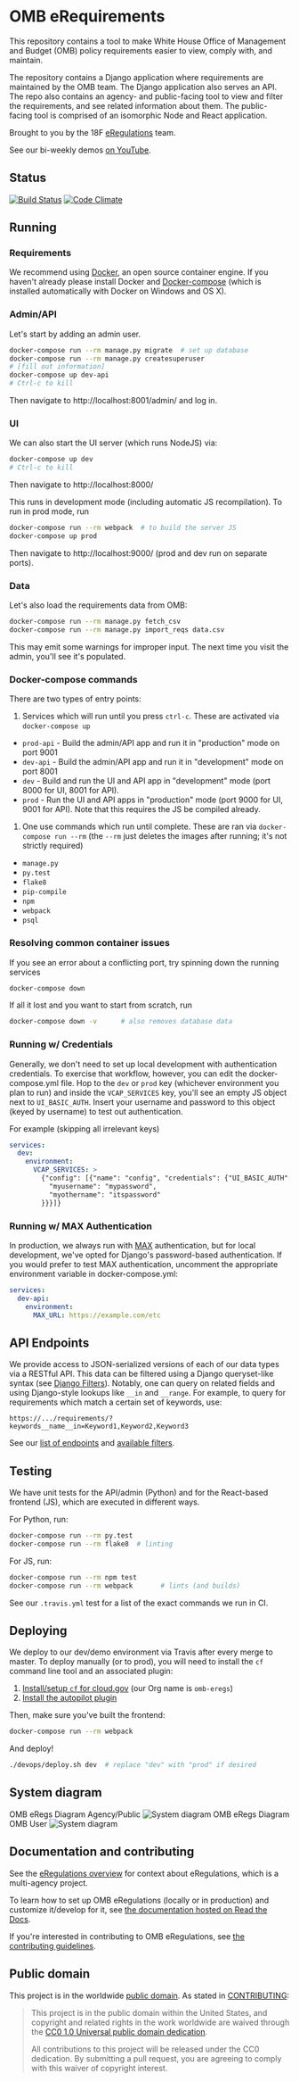 # OMB eRequirements
This repository contains a tool to make White House Office of Management and Budget (OMB) policy requirements easier to view, comply with, and maintain.

The repository contains a Django application where requirements are maintained by the OMB team. The Django application also serves an API. The repo also contains an agency- and public-facing tool to view and filter the requirements, and see related information about them. The public-facing tool is comprised of an isomorphic Node and React application.

Brought to you by the 18F [eRegulations](https://eregs.github.io) team. 

See our bi-weekly demos [on
YouTube](https://www.youtube.com/playlist?list=PLd9b-GuOJ3nEJsDD5BZ5qlVkr9RZ0PivQ).

## Status
[![Build Status](https://travis-ci.org/18F/omb-eregs.svg?branch=master)](https://travis-ci.org/18F/omb-eregs)
[![Code Climate](https://codeclimate.com/github/18F/omb-eregs/badges/gpa.svg)](https://codeclimate.com/github/18F/omb-eregs)

## Running

### Requirements

We recommend using
[Docker](https://www.docker.com/products/overview#install_the_platform), an
open source container engine. If you haven't already please install Docker and
[Docker-compose](https://docs.docker.com/compose/install/) (which is installed
automatically with Docker on Windows and OS X).

### Admin/API

Let's start by adding an admin user.

```bash
docker-compose run --rm manage.py migrate  # set up database
docker-compose run --rm manage.py createsuperuser
# [fill out information]
docker-compose up dev-api
# Ctrl-c to kill
```

Then navigate to http://localhost:8001/admin/ and log in.

### UI

We can also start the UI server (which runs NodeJS) via:

```bash
docker-compose up dev
# Ctrl-c to kill
```

Then navigate to http://localhost:8000/

This runs in development mode (including automatic JS recompilation). To run
in prod mode, run

```bash
docker-compose run --rm webpack  # to build the server JS
docker-compose up prod
```

Then navigate to http://localhost:9000/ (prod and dev run on separate ports).

### Data

Let's also load the requirements data from OMB:

```bash
docker-compose run --rm manage.py fetch_csv
docker-compose run --rm manage.py import_reqs data.csv
```

This may emit some warnings for improper input. The next time you visit the
admin, you'll see it's populated.

### Docker-compose commands

There are two types of entry points:

1. Services which will run until you press `ctrl-c`. These are activated via
  `docker-compose up`
  * `prod-api` - Build the admin/API app and run it in "production" mode on
    port 9001
  * `dev-api` - Build the admin/API app and run it in "development" mode on
    port 8001
  * `dev` - Build and run the UI and API app in "development" mode (port 8000
    for UI, 8001 for API).
  * `prod` - Run the UI and API apps in "production" mode (port 9000 for UI,
    9001 for API). Note that this requires the JS be compiled already.
1. One use commands which run until complete. These are ran via
  `docker-compose run --rm` (the `--rm` just deletes the images after running;
  it's not strictly required)
  * `manage.py`
  * `py.test`
  * `flake8`
  * `pip-compile`
  * `npm`
  * `webpack`
  * `psql`

### Resolving common container issues

If you see an error about a conflicting port, try spinning down the running
services
```sh
docker-compose down
```

If all it lost and you want to start from scratch, run
```sh
docker-compose down -v      # also removes database data
```

### Running w/ Credentials

Generally, we don't need to set up local development with authentication
credentials. To exercise that workflow, however, you can edit the
docker-compose.yml file. Hop to the `dev` or `prod` key (whichever environment
you plan to run) and inside the `VCAP_SERVICES` key, you'll see an empty JS
object next to `UI_BASIC_AUTH`. Insert your username and password to this
object (keyed by username) to test out authentication.

For example (skipping all irrelevant keys)
```yml
services:
  dev:
    environment:
      VCAP_SERVICES: >
        {"config": [{"name": "config", "credentials": {"UI_BASIC_AUTH": {
          "myusername": "mypassword",
          "myothername": "itspassword"
        }}}]}
```

### Running w/ MAX Authentication

In production, we always run with [MAX](https://max.gov/) authentication, but
for local development, we've opted for Django's password-based authentication.
If you would prefer to test MAX authentication, uncomment the appropriate
environment variable in docker-compose.yml:

```yml
services:
  dev-api:
    environment:
      MAX_URL: https://example.com/etc
```


## API Endpoints

We provide access to JSON-serialized versions of each of our data types via a
RESTful API. This data can be filtered using a Django queryset-like syntax
(see [Django Filters](https://django-filter.readthedocs.io/en/latest/)).
Notably, one can query on related fields and using Django-style lookups like
`__in` and `__range`. For example, to query for requirements which match a
certain set of keywords, use:

```
https://.../requirements/?keywords__name__in=Keyword1,Keyword2,Keyword3
```

See our [list of endpoints](reqs/router.py) and [available
filters](reqs/views.py).

## Testing

We have unit tests for the API/admin (Python) and for the React-based frontend
(JS), which are executed in different ways.

For Python, run:
```sh
docker-compose run --rm py.test
docker-compose run --rm flake8  # linting
```

For JS, run:
```sh
docker-compose run --rm npm test
docker-compose run --rm webpack       # lints (and builds)
```

See our `.travis.yml` test for a list of the exact commands we run in CI.

## Deploying

We deploy to our dev/demo environment via Travis after every merge to master.
To deploy manually (or to prod), you will need to install the `cf` command
line tool and an associated plugin:

1. [Install/setup `cf` for
    cloud.gov](https://cloud.gov/docs/getting-started/setup/#set-up-the-command-line)
    (our Org name is `omb-eregs`)
1. [Install the autopilot
    plugin](https://github.com/contraband/autopilot#installation)

Then, make sure you've built the frontend:

```sh
docker-compose run --rm webpack
```

And deploy!

```sh
./devops/deploy.sh dev  # replace "dev" with "prod" if desired
```

## System diagram
OMB eRegs Diagram Agency/Public
![System diagram](https://cloud.githubusercontent.com/assets/326918/24920820/a1946358-1eb6-11e7-8b65-ce7f150f2e6e.png)
OMB eRegs Diagram OMB User
![System diagram](https://cloud.githubusercontent.com/assets/326918/24920823/a66a1ce2-1eb6-11e7-843d-2f39630925cf.png)

## Documentation and contributing

See the [eRegulations overview](https://eregs.github.io/) for context about eRegulations, which is a multi-agency project.

To learn how to set up OMB eRegulations (locally or in production) and customize it/develop for it, see [the documentation hosted on Read the Docs](https://readthedocs.org/projects/omb-eregs/).

If you're interested in contributing to OMB eRegulations, see [the contributing guidelines](CONTRIBUTING.md).

## Public domain

This project is in the worldwide [public domain](LICENSE.md). As stated in [CONTRIBUTING](CONTRIBUTING.md):

> This project is in the public domain within the United States, and copyright and related rights in the work worldwide are waived through the [CC0 1.0 Universal public domain dedication](https://creativecommons.org/publicdomain/zero/1.0/).
>
> All contributions to this project will be released under the CC0 dedication. By submitting a pull request, you are agreeing to comply with this waiver of copyright interest.
